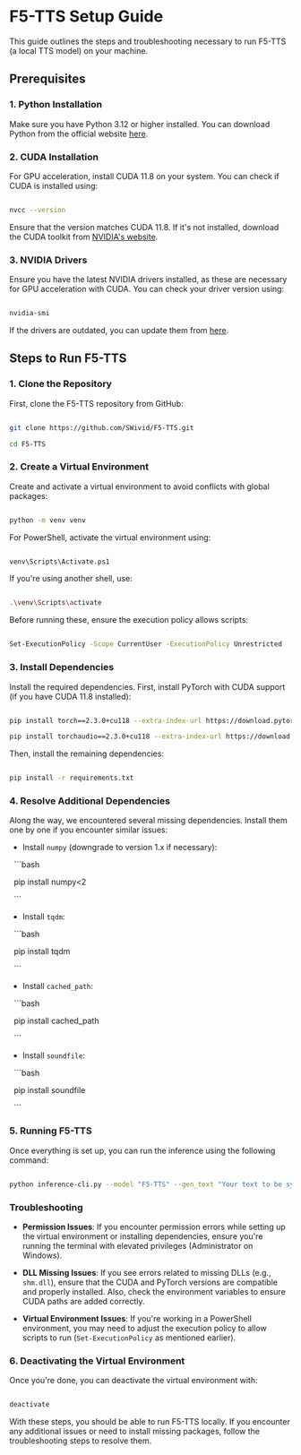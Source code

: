 # F5-TTS Setup Guide

This guide outlines the steps and troubleshooting necessary to run F5-TTS (a local TTS model) on your machine.

## Prerequisites

### 1. **Python Installation**

Make sure you have Python 3.12 or higher installed. You can download Python from the official website [here](https://www.python.org/downloads/).

### 2. **CUDA Installation**

For GPU acceleration, install CUDA 11.8 on your system. You can check if CUDA is installed using:

```bash

nvcc --version

```

Ensure that the version matches CUDA 11.8. If it's not installed, download the CUDA toolkit from [NVIDIA's website](https://developer.nvidia.com/cuda-downloads).

### 3. **NVIDIA Drivers**

Ensure you have the latest NVIDIA drivers installed, as these are necessary for GPU acceleration with CUDA. You can check your driver version using:

```bash

nvidia-smi

```

If the drivers are outdated, you can update them from [here](https://www.nvidia.com/Download/index.aspx).

## Steps to Run F5-TTS

### 1. **Clone the Repository**

First, clone the F5-TTS repository from GitHub:

```bash

git clone https://github.com/SWivid/F5-TTS.git

cd F5-TTS

```

### 2. **Create a Virtual Environment**

Create and activate a virtual environment to avoid conflicts with global packages:

```bash

python -m venv venv

```

For PowerShell, activate the virtual environment using:

```bash

venv\Scripts\Activate.ps1

```

If you're using another shell, use:

```bash

.\venv\Scripts\activate

```

Before running these, ensure the execution policy allows scripts:

```bash

Set-ExecutionPolicy -Scope CurrentUser -ExecutionPolicy Unrestricted

```

### 3. **Install Dependencies**

Install the required dependencies. First, install PyTorch with CUDA support (if you have CUDA 11.8 installed):

```bash

pip install torch==2.3.0+cu118 --extra-index-url https://download.pytorch.org/whl/cu118

pip install torchaudio==2.3.0+cu118 --extra-index-url https://download.pytorch.org/whl/cu118

```

Then, install the remaining dependencies:

```bash

pip install -r requirements.txt

```

### 4. **Resolve Additional Dependencies**

Along the way, we encountered several missing dependencies. Install them one by one if you encounter similar issues:

- Install `numpy` (downgrade to version 1.x if necessary):

  ```bash

  pip install numpy<2

  ```

- Install `tqdm`:

  ```bash

  pip install tqdm

  ```

- Install `cached_path`:

  ```bash

  pip install cached_path

  ```

- Install `soundfile`:

  ```bash

  pip install soundfile

  ```

### 5. **Running F5-TTS**

Once everything is set up, you can run the inference using the following command:

```bash

python inference-cli.py --model "F5-TTS" --gen_text "Your text to be synthesized here"

```

### Troubleshooting

- **Permission Issues**: If you encounter permission errors while setting up the virtual environment or installing dependencies, ensure you're running the terminal with elevated privileges (Administrator on Windows).

- **DLL Missing Issues**: If you see errors related to missing DLLs (e.g., `shm.dll`), ensure that the CUDA and PyTorch versions are compatible and properly installed. Also, check the environment variables to ensure CUDA paths are added correctly.

- **Virtual Environment Issues**: If you're working in a PowerShell environment, you may need to adjust the execution policy to allow scripts to run (`Set-ExecutionPolicy` as mentioned earlier).

### 6. **Deactivating the Virtual Environment**

Once you're done, you can deactivate the virtual environment with:

```bash

deactivate

```

With these steps, you should be able to run F5-TTS locally. If you encounter any additional issues or need to install missing packages, follow the troubleshooting steps to resolve them.

